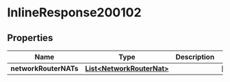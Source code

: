 

# InlineResponse200102

## Properties

Name | Type | Description | Notes
------------ | ------------- | ------------- | -------------
**networkRouterNATs** | [**List&lt;NetworkRouterNat&gt;**](NetworkRouterNat.md) |  |  [optional]



